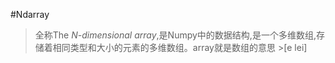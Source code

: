 #Ndarray
   >全称The *N-dimensional array*,是Numpy中的数据结构,是一个多维数组,存储着相同类型和大小的元素的多维数组。array就是数组的意思
    >[e lei]